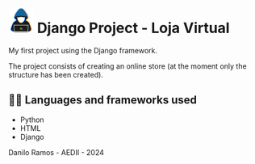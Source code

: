 # <picture><img src = "https://github.com/0xAbdulKhalid/0xAbdulKhalid/raw/main/assets/mdImages/about_me.gif" width = 50px></picture> Django Project - Loja Virtual
My first project using the Django framework.

The project consists of creating an online store (at the moment only the structure has been created).

## :man_technologist: Languages and frameworks used
* Python
* HTML
* Django

Danilo Ramos - AEDII - 2024
